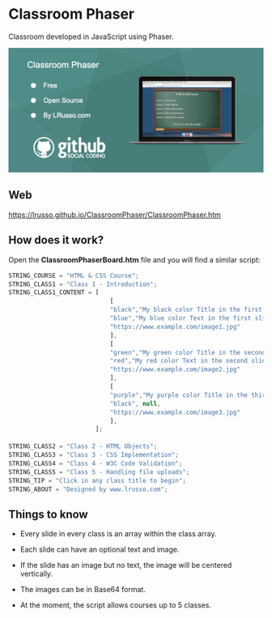 # Classroom Phaser

Classroom developed in JavaScript using Phaser.

![alt screenshot](https://raw.githubusercontent.com/lrusso/ClassroomPhaser/main/ClassroomPhaser.png)


## Web

https://lrusso.github.io/ClassroomPhaser/ClassroomPhaser.htm

## How does it work?

Open the **ClassroomPhaserBoard.htm** file and you will find a similar script:

```javascript
STRING_COURSE = "HTML & CSS Course";
STRING_CLASS1 = "Class 1 - Introduction";
STRING_CLASS1_CONTENT = [
                            [
                            "black","My black color Title in the first slide",
                            "blue","My blue color Text in the first slide explaining something.",
                            "https://www.example.com/image1.jpg"
                            ],
                            [
                            "green","My green color Title in the second slide",
                            "red","My red color Text in the second slide explaining something.",
                            "https://www.example.com/image2.jpg"
                            ],
                            [
                            "purple","My purple color Title in the third slide",
                            "black", null,
                            "https://www.example.com/image3.jpg"
                            ],
                        ];

STRING_CLASS2 = "Class 2 - HTML Objects";
STRING_CLASS3 = "Class 3 - CSS Implementation";
STRING_CLASS4 = "Class 4 - W3C Code Validation";
STRING_CLASS5 = "Class 5 - Handling file uploads";
STRING_TIP = "Click in any class title to begin";
STRING_ABOUT = "Designed by www.lrusso.com";
```

## Things to know

* Every slide in every class is an array within the class array.

* Each slide can have an optional text and image.

* If the slide has an image but no text, the image will be centered vertically.

* The images can be in Base64 format.

* At the moment, the script allows courses up to 5 classes.
